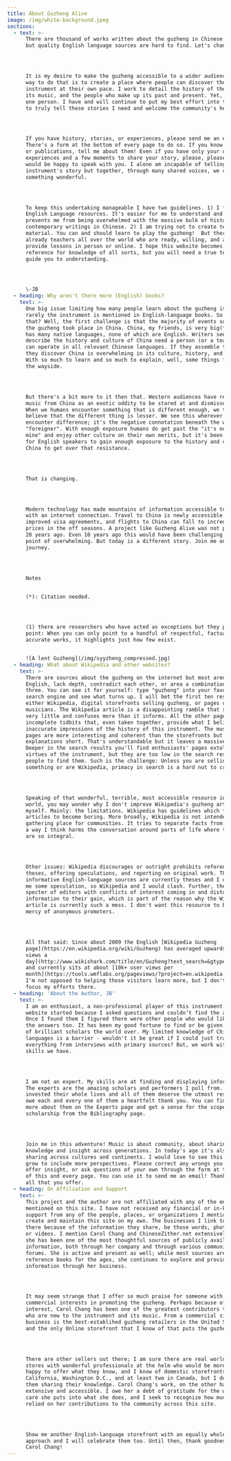 ```yaml
---
title: About Guzheng Alive
image: /img/white-background.jpeg
sections:
  - text: >-
      There are thousand of works written about the guzheng in Chinese languages
      but quality English language sources are hard to find. Let's change that.




      It is my desire to make the guzheng accessible to a wider audience. One
      way to do that is to create a place where people can discover the
      instrument at their own pace. I work to detail the history of the guzheng,
      its music, and the people who make up its past and present. Yet, I am only
      one person. I have and will continue to put my best effort into this, but
      to truly tell these stories I need and welcome the community's help.




      If you have history, stories, or experiences, please send me an email.
      There's a form at the bottom of every page to do so. If you know of books
      or publications, tell me about them! Even if you have only your own
      experiences and a few moments to share your story, please, please do so! I
      would be happy to speak with you. I alone am incapable of telling this
      instrument's story but together, through many shared voices, we can make
      something wonderful.




      To keep this undertaking manageable I have two guidelines. 1) I focus on
      English Language resources. It's easier for me to understand and it
      prevents me from being overwhelmed with the massive bulk of historic and
      contemporary writings in Chinese. 2) I am trying not to create teaching
      material. You can and should learn to play the guzheng!  But there are
      already teachers all over the world who are ready, willing, and able to
      provide lessons in person or online. I hope this website becomes a
      reference for knowledge of all sorts, but you will need a true teacher to
      guide you to understanding.




      \-JB
  - heading: Why aren't there more (English) books?
    text: >-
      One big issue limiting how many people learn about the guzheng is how
      rarely the instrument is mentioned in English-language books. So why is
      that? Well, the first challenge is that the majority of events surrounding
      the guzheng took place in China. China, my friends, is very big(*). China
      has many native languages, none of which are English. Writers seeking to
      describe the history and culture of China need a person (or a team) who
      can operate in all relevant Chinese languages. If they assemble that team
      they discover China is overwhelming in its culture, history, and size.
      With so much to learn and so much to explain, well, some things fall by
      the wayside.




      But there's a bit more to it then that. Western audiences have regarded
      music from China as an exotic oddity to be stared at and dismissed.(1)
      When we humans encounter something that is different enough, we tend to
      believe that the different thing is lesser. We see this wherever cultures
      encounter difference; it's the negative connotation beneath the word
      "foreigner". With enough exposure humans do get past the "it's not like
      mine" and enjoy other culture on their own merits, but it's been difficult
      for English speakers to gain enough exposure to the history and culture of
      China to get over that resistance. 




      That is changing.




      Modern technology has made mountains of information accessible to people
      with an internet connection. Travel to China is newly accessible with
      improved visa agreements, and flights to China can fall to incredibly low
      prices in the off seasons. A project like Guzheng Alive was not possible
      20 years ago. Even 10 years ago this would have been challenging to the
      point of overwhelming. But today is a different story. Join me on this
      journey.




      Notes


      (*): Citation needed.




      (1) there are researchers who have acted as exceptions but they prove the
      point: When you can only point to a handful of respectful, factually
      accurate works, it highlights just how few exist.


      ![A lent Guzheng](/img/syyzheng_compressed.jpg)
  - heading: What about Wikipedia and other websites?
    text: >-
      There are sources about the guzheng on the internet but most aren't in
      English, lack depth, contradict each other, or area a combination of all
      three. You can see it for yourself: type "guzheng" into your favorite
      search engine and see what turns up. I will bet the first ten results are
      either Wikipedia, digital storefronts selling guzheng, or pages of guzheng
      musicians. The Wikipedia article is a disappointing ramble that sources
      very little and confuses more than it informs. All the other pages offer
      incomplete tidbits that, even taken together, provide what I believe are
      inaccurate impressions of the history of this instrument. The musicians'
      pages are more interesting and coherent than the storefronts but cut their
      explanations short. That's understandable but it leaves a massive gap.
      Deeper in the search results you'll find enthusiasts' pages extolling the
      virtues of the instrument, but they are too low in the search results for
      people to find them. Such is the challenge: Unless you are selling
      something or are Wikipedia, primacy in search is a hard nut to crack.




      Speaking of that wonderful, terrible, most accessible resource in the
      world, you may wonder why I don't improve Wikipedia's guzheng article
      myself. Mainly: the limitations. Wikipedia has guidelines which force
      articles to become boring. More broadly, Wikipedia is not intended to be a
      gathering place for communities. It tries to separate facts from people in
      a way I think harms the conversation around parts of life where the people
      are so integral.




      Other issues: Wikipedia discourages or outright prohibits referencing
      theses, offering speculations, and reporting on original work. The most
      informative English-language sources are currently theses and I do enjoy
      me some speculation, so Wikipedia and I would clash. Further, there is the
      specter of editors with conflicts of interest coming in and distorting
      information to their gain, which is part of the reason why the Wikipedia
      article is currently such a mess. I don't want this resource to be at the
      mercy of anonymous promoters.




      All that said: Since about 2009 the English [Wikipedia Guzheng
      page](https://en.wikipedia.org/wiki/Guzheng) has averaged upwards of [300
      views a
      day](http://www.wikishark.com/title/en/Guzheng?text_search=&gtype=0&factors=&view=1),
      and currently sits at about [10k+ user views per
      month](https://tools.wmflabs.org/pageviews/?project=en.wikipedia.org&platform=all-access&agent=user&start=2015-07&end=2017-07&pages=Guzheng).
      I'm not opposed to helping those visitors learn more, but I don't want to
      focus my efforts there.
  - heading: 'About the Author, JB'
    text: >-
      I am an enthusiast, a non-professional player of this instrument. This
      website started because I asked questions and couldn’t find the answers.
      Once I found them I figured there were other people who would like to know
      the answers too. It has been my good fortune to find or be given the work
      of brilliant scholars the world over. My limited knowledge of Chinese
      languages is a barrier - wouldn't it be great if I could just translate
      everything from interviews with primary sources? But, we work with the
      skills we have.




      I am not an expert. My skills are at finding and displaying information.
      The experts are the amazing scholars and performers I pull from. Some have
      invested their whole lives and all of them deserve the utmost respect. I
      owe each and every one of them a heartfelt thank you. You can find out
      more about them on the Experts page and get a sense for the scope of their
      scholarship from the Bibliography page.




      Join me in this adventure! Music is about community, about sharing
      knowledge and insight across generations. In today's age it's also about
      sharing across cultures and continents. I would love to see this story
      grow to include more perspectives. Please correct any wrongs you find,
      offer insight, or ask questions of your own through the form at the bottom
      of this and every page. You can use it to send me an email! Thank you for
      all that you offer.
  - heading: On Affiliation and Support
    text: >-
      This project and the author are not affiliated with any of the entities
      mentioned on this site. I have not received any financial or in-kind
      support from any of the people, places, or organizations I mention. I
      create and maintain this site on my own. The businesses I link to are
      there because of the information they share, be those words, photographs,
      or videos. I mention Carol Chang and ChineseZither.net extensively because
      she has been one of the most thoughtful sources of publicly available
      information, both through her company and through various communities and
      forums. She is active and present as well; while most sources are now
      reference books for the ages, she continues to explore and provide more
      information through her business.




      It may seem strange that I offer so much praise for someone with
      commercial interests in promoting the guzheng. Perhaps because of that
      interest, Carol Chang has been one of the greatest contributors to people
      who are new to the instrument and its music. From a commercial side, her
      business is the best-establihed guzheng retailers in the United States,
      and the only Online storefront that I know of that puts the guzheng first.




      There are other sellers out there; I am sure there are real world guzheng
      stores with wonderful professionals at the helm who would be more than
      happy to offer what they know, and I know of domestic storefronts based in
      California, Washington D.C., and at least two in Canada, but I don't see
      them sharing their knowledge. Carol Chang's work, on the other hand, is
      extensive and accessible. I owe her a debt of gratitude for the work and
      care she puts into what she does, and I seek to recognize how much I have
      relied on her contributions to the community across this site.




      Show me another English-language storefront with an equally wholesome
      approach and I will celebrate them too. Until then, thank goodness for
      Carol Chang!
---
```


